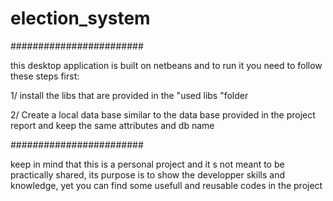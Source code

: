 # election_system

########################

this desktop application is built on netbeans and to run it you need to follow these steps first:

1/ install the libs that are provided in the "used libs "folder

2/ Create a local data base similar to the data base provided in the project report and keep the same attributes and db name

########################

keep in mind that this is a personal project and it s not meant to be practically shared, its purpose is to show the developper skills and knowledge, yet you can find
some usefull and reusable codes in the project
